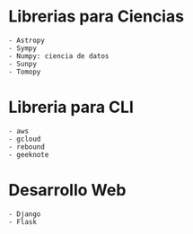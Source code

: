 # Librerias para Ciencias
    - Astropy
    - Sympy
    - Numpy: ciencia de datos
    - Sunpy
    - Tomopy
# Libreria para CLI
    - aws
    - gcloud
    - rebound
    - geeknote
# Desarrollo Web
    - Django
    - Flask